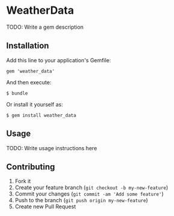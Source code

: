 # WeatherData

TODO: Write a gem description

## Installation

Add this line to your application's Gemfile:

    gem 'weather_data'

And then execute:

    $ bundle

Or install it yourself as:

    $ gem install weather_data

## Usage

TODO: Write usage instructions here

## Contributing

1. Fork it
2. Create your feature branch (`git checkout -b my-new-feature`)
3. Commit your changes (`git commit -am 'Add some feature'`)
4. Push to the branch (`git push origin my-new-feature`)
5. Create new Pull Request
